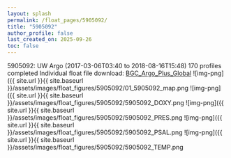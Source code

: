```yaml
---
layout: splash
permalink: /float_pages/5905092/
title: "5905092"
author_profile: false
last_created_on: 2025-09-26
toc: false
---
```

 
5905092: UW Argo (2017-03-06T03:40 to 2018-08-16T15:48)
170 profiles completed
Individual float file download: [BGC_Argo_Plus_Global](https://ftp.soest.hawaii.edu/bgc_argo_plus/Individual_Floats/outliers_removed/5905092_Sprof_processed.nc)
![img-png]({{ site.url }}{{ site.baseurl }}/assets/images/float_figures/5905092/01_5905092_map.png
![img-png]({{ site.url }}{{ site.baseurl }}/assets/images/float_figures/5905092/5905092_DOXY.png
![img-png]({{ site.url }}{{ site.baseurl }}/assets/images/float_figures/5905092/5905092_PRES.png
![img-png]({{ site.url }}{{ site.baseurl }}/assets/images/float_figures/5905092/5905092_PSAL.png
![img-png]({{ site.url }}{{ site.baseurl }}/assets/images/float_figures/5905092/5905092_TEMP.png
